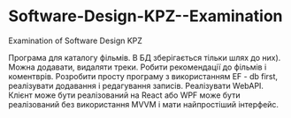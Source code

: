 # Software-Design-KPZ--Examination
Examination of Software Design KPZ

Програма для каталогу фільмів. В БД зберігається тільки шлях до них). Можна додавати, видаляти треки. Робити рекомендації до фільмів і коментврів.
Розробити просту програму з використанням EF - db first, реалізувати додавання і редагування записів.
Реалізувати WebAPI. Клієнт може бути реалізований на React або WPF може бути реалізований без використання MVVM і мати найпростіший інтерфейс.

